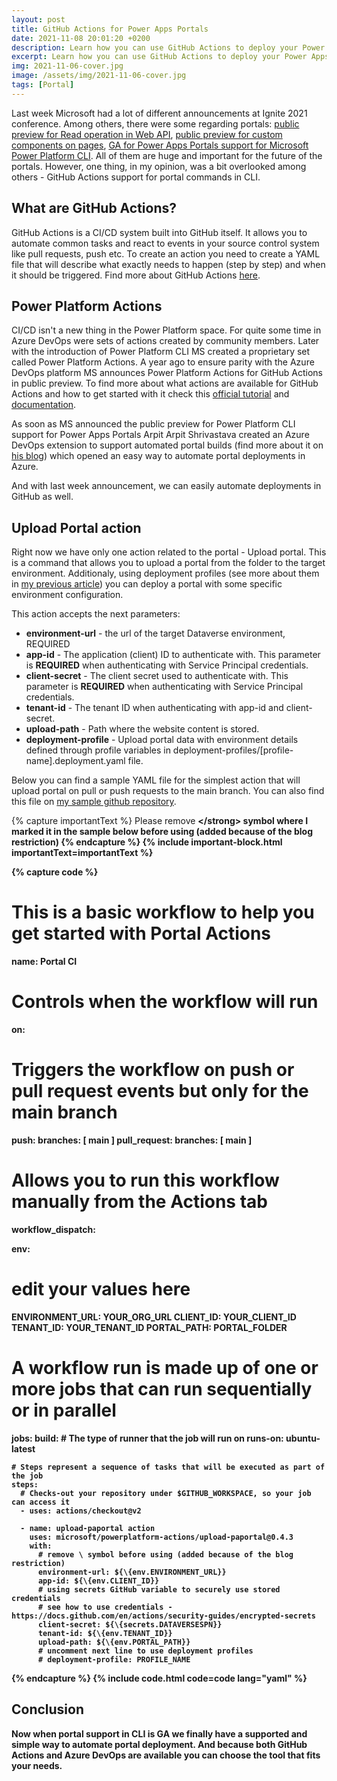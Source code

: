 ```yaml
---
layout: post
title: GitHub Actions for Power Apps Portals
date: 2021-11-08 20:01:20 +0200
description: Learn how you can use GitHub Actions to deploy your Power Apps Portals
excerpt: Learn how you can use GitHub Actions to deploy your Power Apps Portals
img: 2021-11-06-cover.jpg
image: /assets/img/2021-11-06-cover.jpg
tags: [Portal]
---
```


Last week Microsoft had a lot of different announcements at Ignite 2021 conference. Among others, there were some regarding portals: [public preview for Read operation in Web API](https://powerapps.microsoft.com/en-us/blog/power-apps-portals-query-data-using-portals-web-api-public-preview/), [public preview for custom components on pages](https://powerapps.microsoft.com/en-us/blog/power-apps-portals-use-code-components-on-pages-preview/), [GA for Power Apps Portals support for Microsoft Power Platform CLI](https://powerapps.microsoft.com/en-us/blog/announcing-general-availability-ga-of-power-apps-portals-support-for-microsoft-power-platform-cli/). All of them are huge and important for the future of the portals. However, one thing, in my opinion, was a bit overlooked among others - GitHub Actions support for portal commands in CLI.

## What are GitHub Actions?

GitHub Actions is a CI/CD system built into GitHub itself. It allows you to automate common tasks and react to events in your source control system like pull requests, push etc. To create an action you need to create a YAML file that will describe what exactly needs to happen (step by step) and when it should be triggered. Find more about GitHub Actions [here](https://github.com/features/actions).

## Power Platform Actions

CI/CD isn't a new thing in the Power Platform space. For quite some time in Azure DevOps were sets of actions created by community members. Later with the introduction of Power Platform CLI MS created a proprietary set called Power Platform Actions. A year ago to ensure parity with the Azure DevOps platform MS announces Power Platform Actions for GitHub Actions in public preview. To find more about what actions are available for GitHub Actions and how to get started with it check this [official tutorial](https://docs.microsoft.com/en-us/power-platform/alm/tutorials/github-actions-start) and [documentation](https://docs.microsoft.com/en-us/power-platform/alm/devops-github-actions).

As soon as MS announced the public preview for Power Platform CLI support for Power Apps Portals Arpit Arpit Shrivastava created an Azure DevOps extension to support automated portal builds (find more about it on [his blog](https://arpitpowerguide.com/2021/05/28/powerapps-portals-build-tools-an-azure-devops-extension-to-automate-portal-deployment/)) which opened an easy way to automate portal deployments in Azure.

And with last week announcement, we can easily automate deployments in GitHub as well.

## Upload Portal action

Right now we have only one action related to the portal - Upload portal. This is a command that allows you to upload a portal from the folder to the target environment. Additionaly, using deployment profiles (see more about them in [my previous article](https://www.dancingwithcrm.com/deployment-profiles-pa-portal/)) you can deploy a portal with some specific environment configuration.

This action accepts the next parameters:

- **environment-url** - the url of the target Dataverse environment, REQUIRED
- **app-id** - The application (client) ID to authenticate with. This parameter is **REQUIRED** when authenticating with Service Principal credentials.
- **client-secret** - The client secret used to authenticate with. This parameter is **REQUIRED** when authenticating with Service Principal credentials.
- **tenant-id** - The tenant ID when authenticating with app-id and client-secret.
- **upload-path** - Path where the website content is stored.
- **deployment-profile** - Upload portal data with environment details defined through profile variables in deployment-profiles/\[profile-name\].deployment.yaml file.

Below you can find a sample YAML file for the simplest action that will upload portal on pull or push requests to the main branch. You can also find this file on [my sample github repository](https://github.com/OOlashyn/portal-alm-github-actions).

{% capture importantText %}
Please remove <strong>\</strong>  symbol where I marked it in the sample below before using (added because of the blog restriction)
{% endcapture %}
{% include important-block.html importantText=importantText %}

{% capture code %}
# This is a basic workflow to help you get started with Portal Actions

name: Portal CI

# Controls when the workflow will run
on:
  # Triggers the workflow on push or pull request events but only for the main branch
  push:
    branches: [ main ]
  pull_request:
    branches: [ main ]

  # Allows you to run this workflow manually from the Actions tab
  workflow_dispatch:

env:
# edit your values here
  ENVIRONMENT_URL: YOUR_ORG_URL
  CLIENT_ID: YOUR_CLIENT_ID
  TENANT_ID: YOUR_TENANT_ID
  PORTAL_PATH: PORTAL_FOLDER

# A workflow run is made up of one or more jobs that can run sequentially or in parallel
jobs:
  build:
    # The type of runner that the job will run on
    runs-on: ubuntu-latest

    # Steps represent a sequence of tasks that will be executed as part of the job
    steps:
      # Checks-out your repository under $GITHUB_WORKSPACE, so your job can access it
      - uses: actions/checkout@v2
      
      - name: upload-paportal action
        uses: microsoft/powerplatform-actions/upload-paportal@0.4.3
        with:
          # remove \ symbol before using (added because of the blog restriction)
          environment-url: ${\{env.ENVIRONMENT_URL}}
          app-id: ${\{env.CLIENT_ID}}
          # using secrets GitHub variable to securely use stored credentials
          # see how to use credentials - https://docs.github.com/en/actions/security-guides/encrypted-secrets
          client-secret: ${\{secrets.DATAVERSESPN}}
          tenant-id: ${\{env.TENANT_ID}}
          upload-path: ${\{env.PORTAL_PATH}}
          # uncomment next line to use deployment profiles
          # deployment-profile: PROFILE_NAME
{% endcapture %}
{% include code.html code=code lang="yaml" %}

## Conclusion

Now when portal support in CLI is GA we finally have a supported and simple way to automate portal deployment. And because both GitHub Actions and Azure DevOps are available you can choose the tool that fits your needs.

